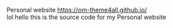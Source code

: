 Personal website https://om-theme4all.github.io/ <br>
lol hello this is the source code for my Personal website
